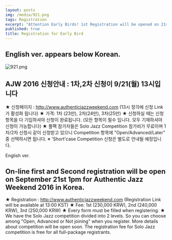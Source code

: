 ```yaml
---
layout: posts
img: /media/921.png
tags: Registration
excerpt: "Attention Early Birds! 1st Registration will be opened on 21st, Sep. "
published: true
title: Registration for Early Bird
---
```



English ver. appears below Korean.
-----------------------------------------------
![921.png]({{site.baseurl}}/media/921.png)

## AJW 2016 신청안내 : 1차,2차 신청이 9/21(월) 13시입니다

★ 신청페이지 : http://www.authenticjazzweekend.com (13시 정각에 신청 Link가 활성화 됩니다)
★ 가격: 1차 (23만), 2차(24만), 3차(25만)
★ 신청하실 때는 신청항목을 다 기입하셔야 신청이 완료됩니다. (모든 항목이 필수 입니다. 모두 기재하셔야 신청이 가능합니다)
★ 풀팩 참가자들은 Solo Jazz Competition 참가비가 무료이며 1차/2차 신청시 같이 신청받고 있으니 Competition 항목에 "Open/Advanced/Later" 중 선택하시면 됩니다.
※ 'Short'case Competition 신청은 별도로 안내될 예정입니다.

English ver.

## On-line first and Second registration will be open on September 21st 1pm for Authentic Jazz Weekend 2016 in Korea.
★ Registration : http://www.authenticjazzweekend.com (Registration Link will be available at 13:00 KST)
★ Fee: 1st (230,000 KRW), 2nd (240,000 KRW), 3rd (250,000 KRW)
★ Every form must be filled when registering.
★ We have the Solo Jazz competition divided into 2 levels. So you can choose among "Open, Advanced or Not joining" when you register. More details about competition will be open soon. The registration fee for Solo Jazz competition is free for all full-package registrants.
